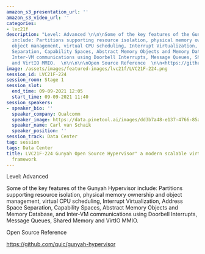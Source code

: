 ```yaml
---
amazon_s3_presentation_url: ''
amazon_s3_video_url: ''
categories:
- lvc21f
description: "Level: Advanced \n\n\nSome of the key features of the Gunyah Hypervisor
  include: Partitions supporting resource isolation, physical memory ownership and
  object management, virtual CPU scheduling, Interrupt Virtualization, Address Space
  Separation, Capability Spaces, Abstract Memory Objects and Memory Database, and
  Inter-VM communications using Doorbell Interrupts, Message Queues, Shared Memory
  and VirtIO MMIO.  \n\n\n\n\nOpen Source Reference  \n\n<https://github.com/quic/gunyah-hypervisor>\n\n"
image: /assets/images/featured-images/lvc21f/LVC21F-224.png
session_id: LVC21F-224
session_room: Stage 1
session_slot:
  end_time: 09-09-2021 12:05
  start_time: 09-09-2021 11:40
session_speakers:
- speaker_bio: ''
  speaker_company: Qualcomm
  speaker_image: https://data.pinetool.ai/images/dd3b7a48-e137-4766-85af-dc551266ca80.png
  speaker_name: Carl van Schaik
  speaker_position: ''
session_track: Data Center
tag: session
tags: Data Center
title: LVC21F-224 Gunyah Open Source Hypervisor" a modern scalable virtualization
  framework
---
```


Level: Advanced 


Some of the key features of the Gunyah Hypervisor include: Partitions supporting resource isolation, physical memory ownership and object management, virtual CPU scheduling, Interrupt Virtualization, Address Space Separation, Capability Spaces, Abstract Memory Objects and Memory Database, and Inter-VM communications using Doorbell Interrupts, Message Queues, Shared Memory and VirtIO MMIO.  




Open Source Reference  

<https://github.com/quic/gunyah-hypervisor>